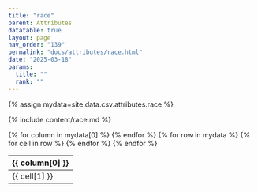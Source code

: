 ```yaml
---
title: "race"
parent: Attributes
datatable: true
layout: page
nav_order: "139"
permalink: "docs/attributes/race.html"
date: "2025-03-18"
params:
  title: ""
  rank: ""
---
```

{% assign mydata=site.data.csv.attributes.race %} 

{% include content/race.md %}

<table id="myTable" class="display" style="width:100%">
    <thead>
    {% for column in mydata[0] %}
        <th>{{ column[0] }}</th>
    {% endfor %}
    </thead>
    <tbody>
    {% for row in mydata %}
        <tr>
        {% for cell in row %}
            <td>{{ cell[1] }}</td>
        {% endfor %}
        </tr>
    {% endfor %}
    </tbody>
</table>
<script type="text/javascript">
  $(document).ready(function () {
    $('#myTable').DataTable({
      responsive: true,
      deferRender: false,
      paging: false,
      order: [],
    });
  });
</script>
